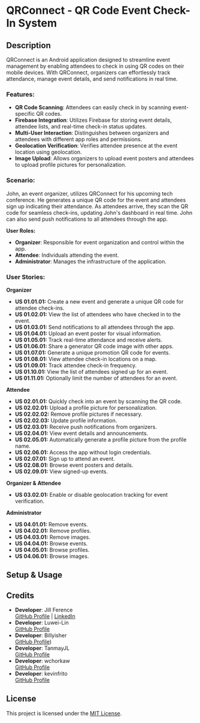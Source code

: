 # QRConnect - QR Code Event Check-In System

## Description
QRConnect is an Android application designed to streamline event management by enabling attendees to check in using QR codes on their mobile devices. With QRConnect, organizers can effortlessly track attendance, manage event details, and send notifications in real time. 

### Features:
- **QR Code Scanning**: Attendees can easily check in by scanning event-specific QR codes.
- **Firebase Integration**: Utilizes Firebase for storing event details, attendee lists, and real-time check-in status updates.
- **Multi-User Interaction**: Distinguishes between organizers and attendees with different app roles and permissions.
- **Geolocation Verification**: Verifies attendee presence at the event location using geolocation.
- **Image Upload**: Allows organizers to upload event posters and attendees to upload profile pictures for personalization.

### Scenario:
John, an event organizer, utilizes QRConnect for his upcoming tech conference. He generates a unique QR code for the event and attendees sign up indicating their attendance. As attendees arrive, they scan the QR code for seamless check-ins, updating John's dashboard in real time. John can also send push notifications to all attendees through the app.

**User Roles:**
- **Organizer**: Responsible for event organization and control within the app.
- **Attendee**: Individuals attending the event.
- **Administrator**: Manages the infrastructure of the application.

### User Stories:
**Organizer**
- **US 01.01.01:** Create a new event and generate a unique QR code for attendee check-ins.
- **US 01.02.01:** View the list of attendees who have checked in to the event.
- **US 01.03.01:** Send notifications to all attendees through the app.
- **US 01.04.01:** Upload an event poster for visual information.
- **US 01.05.01:** Track real-time attendance and receive alerts.
- **US 01.06.01:** Share a generator QR code image with other apps.
- **US 01.07.01:** Generate a unique promotion QR code for events.
- **US 01.08.01:** View attendee check-in locations on a map.
- **US 01.09.01:** Track attendee check-in frequency.
- **US 01.10.01:** View the list of attendees signed up for an event.
- **US 01.11.01:** Optionally limit the number of attendees for an event.

**Attendee**
- **US 02.01.01:** Quickly check into an event by scanning the QR code.
- **US 02.02.01:** Upload a profile picture for personalization.
- **US 02.02.02:** Remove profile pictures if necessary.
- **US 02.02.03:** Update profile information.
- **US 02.03.01:** Receive push notifications from organizers.
- **US 02.04.01:** View event details and announcements.
- **US 02.05.01:** Automatically generate a profile picture from the profile name.
- **US 02.06.01:** Access the app without login credentials.
- **US 02.07.01:** Sign up to attend an event.
- **US 02.08.01:** Browse event posters and details.
- **US 02.09.01:** View signed-up events.

**Organizer & Attendee**
- **US 03.02.01:** Enable or disable geolocation tracking for event verification.

**Administrator**
- **US 04.01.01:** Remove events.
- **US 04.02.01:** Remove profiles.
- **US 04.03.01:** Remove images.
- **US 04.04.01:** Browse events.
- **US 04.05.01:** Browse profiles.
- **US 04.06.01:** Browse images.

## Setup & Usage

## Credits
- **Developer**: Jill Ference  
  [GitHub Profile](https://github.com/jillference) | [LinkedIn](https://linkedin.com/in/jillference)
- **Developer**: Luwei-Lin  
  [GitHub Profile](https://github.com/Luwei-Lin)
- **Developer**: Billyisher  
  [GitHub Profile](https://github.com/Billyisher))
- **Developer**: TanmayJL  
  [GitHub Profile](https://github.com/TanmayJL)
- **Developer**: wchorkaw  
  [GitHub Profile](https://github.com/wchorkaw)
- **Developer**: kevinfrito  
  [GitHub Profile](https://github.com/kevinfrito)

## License
This project is licensed under the [MIT License](https://github.com/JillFerence/QRConnect/tree/main?tab=MIT-1-ov-file).
